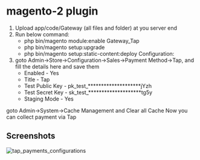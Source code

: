 # magento-2 plugin
1. Upload app/code/Gateway (all files and folder) at you server end
2. Run below command:
	* php bin/magento module:enable Gateway_Tap
	* php bin/magento setup:upgrade
	* php bin/magento setup:static-content:deploy
Configuration:
1. goto Admin->Store->Configuration->Sales->Payment Method->Tap, and fill the details here and save them
	* Enabled - Yes
    * Title - Tap
	* Test Public Key - pk_test_********************jYzh
	* Test Secret Key - sk_test_********************tg5y
	* Staging Mode - Yes
	
goto Admin->System->Cache Management and Clear all Cache
Now you can collect payment via Tap

## Screenshots
 

![tap_payments_configurations](https://github.com/Tap-Payments/magento-plugin/assets/36191420/35cf3bc1-6283-4680-bc30-47c9e5c0673e)
